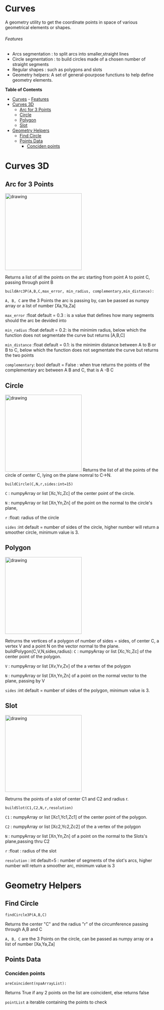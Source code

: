 # Curves

A geometry utility to get the coordinate points in space of various geometrical elements or shapes.
###### Features
- Arcs segmentation : to split arcs into smaller,straight lines
- Circle segmentation : to build circles made of  a chosen number of straight segments
- Regular shapes : such as polygons and slots
- Geometry helpers: A set of general-pourpose functiuns to help define geometry elements.

**Table of Contents**

- [Curves](#curves)
          - [Features](#features)
- [Curves 3D](#curves-3d)
  - [Arc for 3 Points](#arc-for-3-points)
  - [Circle](#circle)
  - [Polygon](#polygon)
  - [Slot](#slot)
- [Geometry Helpers](#geometry-helpers)
  - [Find Circle](#find-circle)
  - [Points  Data](#points--data)
    - [Conciden points](#conciden-points)

# Curves 3D
## Arc for 3 Points
<img src="https://curves.deta.dev/resources/A3P.png" alt="drawing" width="250"/>

Returns a list of all the points on the arc starting from point A to point C, passing through point B

	buildArc3P(A,B,C,max_error, min_radius, complementary,min_distance):

`A, B, C` are the 3 Points the arc is passing by, can be passed as numpy array or a list of number [Xa,Ya,Za]

`max_error` :float  default = 0.3 :  is a value that defines how many segments should the arc be devided into

`min_radius` :float default = 0.2: is the minimim radius, below which the function does not segmentate the curve but returns [A,B,C]

`min_distance` :float default = 0.1: is the minimim distance between A to B or B to C, below which the function does not segmentate the curve but returns the two points

`complementary`: bool default = False : when true returns the points of the complementary arc between A B and C, that  is A -B C 

## Circle

<img src="https://curves.deta.dev/resources/HOLE.png" alt="drawing" width="250"/>
Returns the list of all the points of the circle of center C, lying on the plane nomral to C->N.

	buildCircle(C,N,r,sides:int=15)

`C` : numpyArray or list [Xc,Yc,Zc] of the center point of the circle.

`N` : numpyArray or list [Xn,Yn,Zn] of the point on the normal to the circle's plane,

`r` :float: radius of the circle

`sides` :int default = number of sides of the circle, higher number will return a smoother circle, minimum value is 3.


## Polygon

<img src="https://curves.deta.dev/resources/POLY.png" alt="drawing" width="250"/>

Retrurns the vertices of a polygon of number of sides = sides, of center C, a vertex V and a point N on the vector normal to the plane.
    buildPolygon(C,V,N,sides,radius):
`C` : numpyArray or list [Xc,Yc,Zc] of the center point of the polygon.

`V` : numpyArray or list [Xv,Yv,Zv] of the a vertex of the polygon

`N` : numpyArray or list [Xn,Yn,Zn] of a point on the normal vector to the plane, passing by V

`sides` :int default = number of sides of the polygon, minimum value is 3.

## Slot

<img src="https://curves.deta.dev/resources/SLOT.png" alt="drawing" width="250"/>

Retrurns the points of a slot of center C1 and C2 and radius r.

    buildSlot(C1,C2,N,r,resolution) 

`C1` : numpyArray or list [Xc1,Yc1,Zc1] of the center point of the polygon.

`C2` : numpyArray or list [Xc2,Yc2,Zc2] of the a vertex of the polygon

`N` : numpyArray or list [Xn,Yn,Zn] of a point on the normal to the Slots's plane,passing thru C2

`r` :float : radius of the slot

`resolution` : int default=5 : number of segments of the slot's arcs, higher number will return a smoother arc, minimum value is 3



# Geometry Helpers
## Find Circle
    findCircle3P(A,B,C)
Returns  the center "C"  and the radius "r" of the circumference passing through  A,B and C

`A, B, C` are the 3 Points on the circle, can be passed as numpy array or a list of number [Xa,Ya,Za]

## Points  Data
### Conciden points
    areCoincident(npaArrayList):

Returns True if any 2 points on the list are coincident, else returns false

`pointList` a iterable containing the points to check
